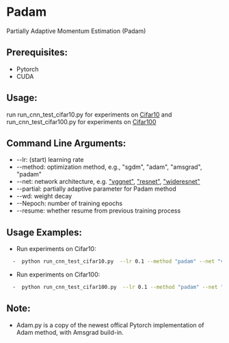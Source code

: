 # Padam
Partially Adaptive Momentum Estimation (Padam)

## Prerequisites: 
* Pytorch
* CUDA

## Usage:
run run_cnn_test_cifar10.py for experiments on [Cifar10](https://www.cs.toronto.edu/~kriz/cifar.html) and run_cnn_test_cifar100.py for experiments on [Cifar100](https://www.cs.toronto.edu/~kriz/cifar.html)

## Command Line Arguments:
* --lr: (start) learning rate 
* --method: optimization method, e.g., "sgdm", "adam", "amsgrad", "padam"
* --net: network architecture, e.g. ["vggnet"](https://arxiv.org/abs/1409.1556), ["resnet"](https://arxiv.org/abs/1512.03385), ["wideresnet"](https://arxiv.org/abs/1605.07146)
* --partial: partially adaptive parameter for Padam method
* --wd: weight decay
* --Nepoch: number of training epochs
* --resume: whether resume from previous training process

## Usage Examples:
* Run experiments on Cifar10:
```bash
  -  python run_cnn_test_cifar10.py  --lr 0.1 --method "padam" --net "vggnet"  --partial 0.125 --wd 5e-4
```
* Run experiments on Cifar100:
```bash
  -  python run_cnn_test_cifar100.py  --lr 0.1 --method "padam" --net "resnet"  --partial 0.125 --wd 5e-4
```
## Note:
* Adam.py is a copy of the newest offical Pytorch implementation of Adam method, with Amsgrad build-in. 
